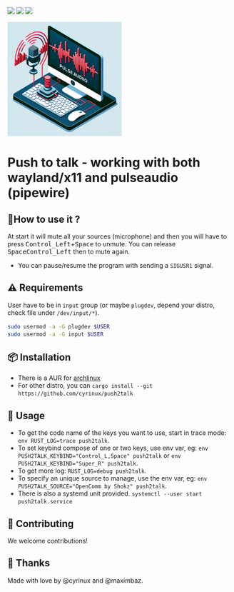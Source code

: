 ![](https://img.shields.io/github/issues-raw/cyrinux/push2talk)
![](https://img.shields.io/github/stars/cyrinux/push2talk)
![](https://img.shields.io/aur/version/push2talk-git)

![a push to talk logo created by dall-e](./pictures/logo-small.png)

# Push to talk - working with both wayland/x11 and pulseaudio (pipewire)

## 🥅How to use it ?

At start it will mute all your sources (microphone) and then you will have to press <kbd>Control_Left</kbd>+<kbd>Space</kbd> to unmute.
You can release <kbd>Space</kbd><kbd>Control_Left</kbd> then to mute again.

- You can pause/resume the program with sending a `SIGUSR1` signal.

## ⚠️ Requirements

User have to be in `input` group (or maybe `plugdev`, depend your distro, check file under `/dev/input/*`).

```bash
sudo usermod -a -G plugdev $USER
sudo usermod -a -G input $USER
```

## 📦 Installation

- There is a AUR for [archlinux](https://aur.archlinux.org/packages/push2talk-git)
- For other distro, you can `cargo install --git https://github.com/cyrinux/push2talk`

## 🎤 Usage

- To get the code name of the keys you want to use, start in trace mode: `env RUST_LOG=trace push2talk`.
- To set keybind compose of one or two keys, use env var, eg: `env PUSH2TALK_KEYBIND="Control_L,Space" push2talk` or `env PUSH2TALK_KEYBIND="Super_R" push2talk`.
- To get more log: `RUST_LOG=debug push2talk`.
- To specify an unique source to manage, use the env var, eg: `env PUSH2TALK_SOURCE="OpenComm by Shokz" push2talk`.
- There is also a systemd unit provided. `systemctl --user start push2talk.service`

## 👥 Contributing

We welcome contributions!

## 💑 Thanks

Made with love by @cyrinux and @maximbaz.
